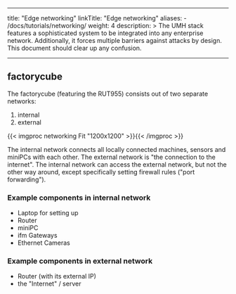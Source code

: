 
---
title: "Edge networking"
linkTitle: "Edge networking"
aliases:
    - /docs/tutorials/networking/
weight: 4 
description: >
  The UMH stack features a sophisticated system to be integrated into any enterprise network. Additionally, it forces multiple barriers against attacks by design. This document should clear up any confusion.

---

## factorycube

The factorycube (featuring the RUT955) consists out of two separate networks:

1. internal
2. external

{{< imgproc networking Fit "1200x1200" >}}{{< /imgproc >}}

The internal network connects all locally connected machines, sensors and miniPCs with each other. The external network is "the connection to the internet". The internal network can access the external network, but not the other way around, except specifically setting firewall rules ("port forwarding").

### Example components in internal network

- Laptop for setting up
- Router
- miniPC
- ifm Gateways
- Ethernet Cameras

### Example components in external network

- Router (with its external IP)
- the "Internet" / server
